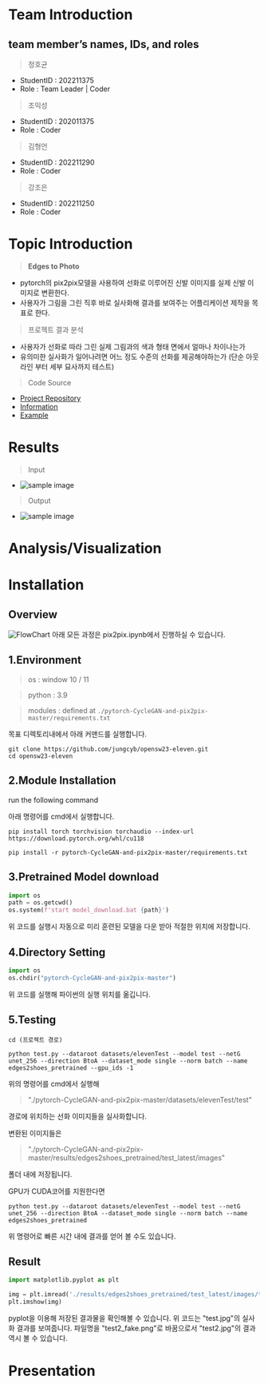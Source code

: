 
# Team Introduction
  ## team member’s names, IDs, and roles
  > 정호균
  - StudentID : 202211375
  - Role : Team Leader | Coder
  > 조익성
  - StudentID : 202011375
  - Role : Coder
  > 김형언
  - StudentID : 202211290
  - Role : Coder
  > 강조은
  - StudentID : 202211250
  - Role : Coder

# Topic Introduction
> __Edges to Photo__
- pytorch의 pix2pix모델을 사용하여 선화로 이루어진 신발 이미지를 실제 신발 이미지로 변환한다.
- 사용자가 그림을 그린 직후 바로 실사화해 결과를 보여주는 어플리케이션 제작을 목표로 한다.
> 프로젝트 결과 분석
- 사용자가 선화로 따라 그린 실제 그림과의 색과 형태 면에서 얼마나 차이나는가
- 유의미한 실사화가 일어나려면 어느 정도 수준의 선화를 제공해야하는가 (단순 아웃라인 부터 세부 묘사까지 테스트)

> Code Source
- [Project Repository](https://github.com/junyanz/pytorch-CycleGAN-and-pix2pix)
- [Information](https://phillipi.github.io/pix2pix/)
- [Example](https://phillipi.github.io/pix2pix/images/sketch2photo_shoes/latest_net_G_sketch/index.html)

# Results
>Input
- ![sample image](./pytorch-CycleGAN-and-pix2pix-master/datasets/elevenTest/test/test2.jpg)
>Output
- ![sample image](./pytorch-CycleGAN-and-pix2pix-master/results/edges2shoes_pretrained/test_latest/images/test2_fake.png)

# Analysis/Visualization

# Installation
## Overview
![FlowChart](./Resources/img/pix2pixChart.jpg)
아래 모든 과정은 pix2pix.ipynb에서 진행하실 수 있습니다.
## 1.Environment
> os : window 10 / 11

> python : 3.9

> modules : defined at ```./pytorch-CycleGAN-and-pix2pix-master/requirements.txt```

목표 디렉토리내에서 아래 커맨드를 실행합니다.
```
git clone https://github.com/jungcyb/opensw23-eleven.git
cd opensw23-eleven
```

## 2.Module Installation
run the following command

아래 명령어를 cmd에서 실행합니다.
```
pip install torch torchvision torchaudio --index-url https://download.pytorch.org/whl/cu118

pip install -r pytorch-CycleGAN-and-pix2pix-master/requirements.txt
```

## 3.Pretrained Model download
```python
import os
path = os.getcwd()
os.system(f'start model_download.bat {path}')
```
위 코드를 실행시 자동으로 미리 훈련된 모델을 다운 받아 적절한 위치에 저장합니다.

## 4.Directory Setting
```python
import os
os.chdir("pytorch-CycleGAN-and-pix2pix-master")
```
위 코드를 실행해 파이썬의 실행 위치를 옮깁니다.

## 5.Testing
```
cd (프로젝트 경로)

python test.py --dataroot datasets/elevenTest --model test --netG unet_256 --direction BtoA --dataset_mode single --norm batch --name edges2shoes_pretrained --gpu_ids -1
```
위의 명령어를 cmd에서 실행해 

> "./pytorch-CycleGAN-and-pix2pix-master/datasets/elevenTest/test"

경로에 위치하는 선화 이미지들을 실사화합니다. 

변환된 이미지들은 
> "./pytorch-CycleGAN-and-pix2pix-master/results/edges2shoes_pretrained/test_latest/images"

폴더 내에 저장됩니다.


GPU가 CUDA코어를 지원한다면
```
python test.py --dataroot datasets/elevenTest --model test --netG unet_256 --direction BtoA --dataset_mode single --norm batch --name edges2shoes_pretrained
``` 
위 명령어로 빠른 시간 내에 결과를 얻어 볼 수도 있습니다.

## Result
```python
import matplotlib.pyplot as plt

img = plt.imread('./results/edges2shoes_pretrained/test_latest/images/test_fake.png')
plt.imshow(img)
```
pyplot을 이용해 저장된 결과물을 확인해볼 수 있습니다. 위 코드는 "test.jpg"의 실사화 결과를 보여줍니다. 파일명을 "test2_fake.png"로 바꿈으로서 "test2.jpg"의 결과 역시 볼 수 있습니다.
# Presentation
